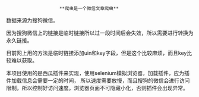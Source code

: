                         **爬虫是一个微信文章爬虫**
数据来源为搜狗微信。

因为搜狗微信上的链接是临时链接所以过一段时间后会失效，所以需要进行转换为永久链接。

目前网上用的方法是临时链接添加uin和key字段，但是这个比较麻烦，而且key比较难以获取。

本项目使用的是西瓜插件来实现，使用selenium模拟浏览器，加载插件，应为插件加载信息会需要一定的时间，
所以速度需要放慢，而且搜狗的微信会进行访问限制，所以控制好访问速度。浏览器页面不可隐藏小化，否则插件会出现异常。

